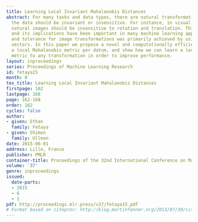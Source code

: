 ```yaml
---
title: Learning Local Invariant Mahalanobis Distances
abstract: For many tasks and data types, there are natural transformations to which
  the data should be invariant or insensitive. For instance, in visual recognition,
  natural images should be insensitive to rotation and translation. This requirement
  and its implications have been important in many machine learning applications,
  and tolerance for image transformations was primarily achieved by using robust feature
  vectors. In this paper we propose a novel and computationally efficient way to learn
  a local Mahalanobis metric per datum, and show how we can learn a local invariant
  metric to any transformation in order to improve performance.
layout: inproceedings
series: Proceedings of Machine Learning Research
id: fetaya15
month: 0
tex_title: Learning Local Invariant Mahalanobis Distances
firstpage: 162
lastpage: 168
page: 162-168
order: 162
cycles: false
author:
- given: Ethan
  family: Fetaya
- given: Shimon
  family: Ullman
date: 2015-06-01
address: Lille, France
publisher: PMLR
container-title: Proceedings of the 32nd International Conference on Machine Learning
volume: '37'
genre: inproceedings
issued:
  date-parts:
  - 2015
  - 6
  - 1
pdf: http://proceedings.mlr.press/v37/fetaya15.pdf
# Format based on citeproc: http://blog.martinfenner.org/2013/07/30/citeproc-yaml-for-bibliographies/
---
```


